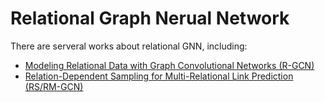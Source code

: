 # Relational Graph Nerual Network

There are serveral works about relational GNN, including:
- [Modeling Relational Data with Graph Convolutional Networks (R-GCN)](https://arxiv.org/abs/1703.06103.pdf)
- [Relation-Dependent Sampling for Multi-Relational Link Prediction (RS/RM-GCN)](https://grlplus.github.io/papers/74.pdf)
